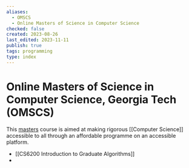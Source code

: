 ```yaml
---
aliases:
  - OMSCS
  - Online Masters of Science in Computer Science
checked: false
created: 2023-08-26
last_edited: 2023-11-11
publish: true
tags: programming
type: index
---
```

# Online Masters of Science in Computer Science, Georgia Tech (OMSCS)

This [masters](https://omscs.gatech.edu/) course is aimed at making rigorous [[Computer Science]] accessible to all through an affordable programme on an accessible platform.

- [[CS6200 Introduction to Graduate Algorithms]]
-
